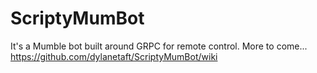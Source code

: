# ScriptyMumBot

It's a Mumble bot built around GRPC for remote control.  More to come...
https://github.com/dylanetaft/ScriptyMumBot/wiki
